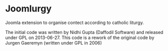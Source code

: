 Joomlurgy
=========

Joomla extension to organise contect according to catholic liturgy.

The initial code was written by Nidhi Gupta (Daffodil Software) and released under GPL on 2013-06-27.
This code is a rework of the original code by Jurgen Gaeremyn (written under GPL in 2006)
